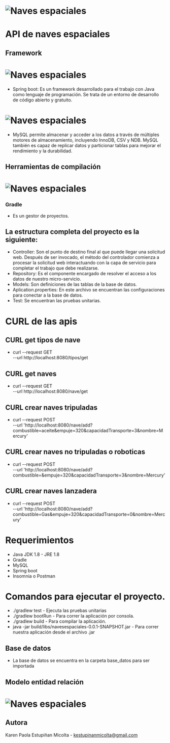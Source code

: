 # ![Naves espaciales](docs/Naveespacial.jpg "Logo Title Text 1")


# API de naves espaciales 

## Framework
# ![Naves espaciales](docs/springboot.png "Logo Title Text 1")

* Spring boot: Es un framework desarrollado para el trabajo con Java como lenguaje de programación. Se trata de un entorno de desarrollo de código abierto y gratuito. 

# ![Naves espaciales](docs/mysql.jpg "Logo Title Text 1")

* MySQL permite almacenar y acceder a los datos a través de múltiples motores de almacenamiento, incluyendo InnoDB, CSV y NDB. MySQL también es capaz de replicar datos y particionar tablas para mejorar el rendimiento y la durabilidad.

## Herramientas de compilación 

# ![Naves espaciales](docs/Gradle.png "Logo Title Text 1")

### Gradle

* Es un gestor de proyectos.

## La estructura completa del proyecto es la siguiente:

* Controller: Son el punto de destino final al que puede llegar una solicitud web. Después de ser invocado, el método del controlador comienza a procesar la solicitud web interactuando con la capa de servicio para completar el trabajo que debe realizarse.
* Repository: Es el componente encargado de resolver el acceso a los datos de nuestro micro-servicio.
* Models: Son definiciones de las tablas de la base de datos.
* Aplication.properties: En este archivo se encuentran las configuraciones para conectar a la base de datos.
* Test: Se encuentran las pruebas unitarias.

# CURL de las apis

## CURL get tipos de nave

* curl --request GET \
  --url http://localhost:8080/tipos/get

## CURL get naves 

* curl --request GET \
  --url http://localhost:8080/nave/get

## CURL crear naves tripuladas 

* curl --request POST \
  --url 'http://localhost:8080/nave/add?combustible=aceite&empuje=320&capacidadTransporte=3&nombre=Mercury'

## CURL crear naves no tripuladas o roboticas

* curl --request POST \
  --url 'http://localhost:8080/nave/add?combustible=&empuje=320&capacidadTransporte=3&nombre=Mercury'

## CURL crear naves lanzadera

* curl --request POST \
  --url 'http://localhost:8080/nave/add?combustible=Gas&empuje=320&capacidadTransporte=0&nombre=Mercury'

# Requerimientos

* Java JDK 1.8 - JRE 1.8
* Gradle 
* MySQL
* Spring boot
* Insomnia o Postman

# Comandos para ejecutar el proyecto.

* ./gradlew test - Ejecuta las pruebas unitarias 
* ./gradlew bootRun - Para correr la aplicación por consola.
* ./gradlew build - Para compilar la aplicación.
* java -jar build/libs/navesespaciales-0.0.1-SNAPSHOT.jar - Para correr nuestra aplicación desde el archivo .jar

## Base de datos

* La base de datos se encuentra en la carpeta base_datos para ser importada 

## Modelo entidad relación
# ![Naves espaciales](docs/der.png "Logo Title Text 1")

## Autora

Karen Paola Estupiñan Micolta - kestupinanmicolta@gmail.com
